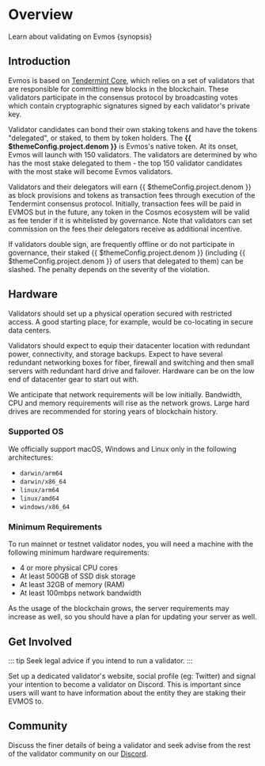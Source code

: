 <!--
order: 1
-->

# Overview

Learn about validating on Evmos {synopsis}

## Introduction

Evmos is based on
[Tendermint Core](https://github.com/tendermint/tendermint/blob/master/docs/introduction/what-is-tendermint.md),
which relies on a set of validators that are responsible for committing new
blocks in the blockchain. These validators participate in the consensus protocol
by broadcasting votes which contain cryptographic signatures signed by each
validator's private key.

Validator candidates can bond their own staking tokens and have the tokens
"delegated", or staked, to them by token holders. The
**{{ $themeConfig.project.denom }}** is Evmos's native token. At its onset,
Evmos will launch with 150 validators. The validators are determined by who has
the most stake delegated to them - the top 150 validator candidates with the
most stake will become Evmos validators.

Validators and their delegators will earn {{ $themeConfig.project.denom }} as
block provisions and tokens as transaction fees through execution of the
Tendermint consensus protocol. Initially, transaction fees will be paid in EVMOS
but in the future, any token in the Cosmos ecosystem will be valid as fee tender
if it is whitelisted by governance. Note that validators can set commission on
the fees their delegators receive as additional incentive.

If validators double sign, are frequently offline or do not participate in
governance, their staked {{ $themeConfig.project.denom }} (including
{{ $themeConfig.project.denom }} of users that delegated to them) can be
slashed. The penalty depends on the severity of the violation.

## Hardware

Validators should set up a physical operation secured with restricted access. A
good starting place, for example, would be co-locating in secure data centers.

Validators should expect to equip their datacenter location with redundant
power, connectivity, and storage backups. Expect to have several redundant
networking boxes for fiber, firewall and switching and then small servers with
redundant hard drive and failover. Hardware can be on the low end of datacenter
gear to start out with.

We anticipate that network requirements will be low initially. Bandwidth, CPU
and memory requirements will rise as the network grows. Large hard drives are
recommended for storing years of blockchain history.

### Supported OS

We officially support macOS, Windows and Linux only in the following
architectures:

*   `darwin/arm64`
*   `darwin/x86_64`
*   `linux/arm64`
*   `linux/amd64`
*   `windows/x86_64`

### Minimum Requirements

To run mainnet or testnet validator nodes, you will need a machine with the
following minimum hardware requirements:

*   4 or more physical CPU cores
*   At least 500GB of SSD disk storage
*   At least 32GB of memory (RAM)
*   At least 100mbps network bandwidth

As the usage of the blockchain grows, the server requirements may increase as
well, so you should have a plan for updating your server as well.

## Get Involved

::: tip Seek legal advice if you intend to run a validator. :::

Set up a dedicated validator's website, social profile (eg: Twitter) and signal
your intention to become a validator on Discord. This is important since users
will want to have information about the entity they are staking their EVMOS to.

## Community

Discuss the finer details of being a validator and seek advise from the rest of
the validator community on our [Discord](https://discord.gg/evmos).
